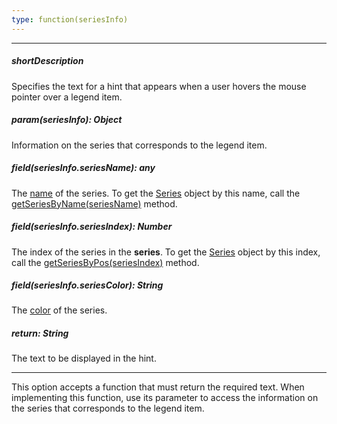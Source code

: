 ```yaml
---
type: function(seriesInfo)
---
```

---
##### shortDescription
Specifies the text for a hint that appears when a user hovers the mouse pointer over a legend item.

##### param(seriesInfo): Object
Information on the series that corresponds to the legend item.

##### field(seriesInfo.seriesName): any
The <a href="/Documentation/16_2/ApiReference/Data_Visualization_Widgets/dxPolarChart/Configuration/series/#name">name</a> of the series. To get the <a href="/Documentation/16_2/ApiReference/Data_Visualization_Widgets/dxPolarChart/Chart_Elements/Series/">Series</a> object by this name, call the <a href="/Documentation/16_2/ApiReference/Data_Visualization_Widgets/dxPolarChart/Methods/#getSeriesByNameseriesName">getSeriesByName(seriesName)</a> method.

##### field(seriesInfo.seriesIndex): Number
The index of the series in the <b>series</b>. To get the <a href="/Documentation/16_2/ApiReference/Data_Visualization_Widgets/dxPolarChart/Chart_Elements/Series/">Series</a> object by this index, call the <a href="/Documentation/16_2/ApiReference/Data_Visualization_Widgets/dxPolarChart/Methods/#getSeriesByPosseriesIndex">getSeriesByPos(seriesIndex)</a> method.

##### field(seriesInfo.seriesColor): String
The <a href="/Documentation/16_2/ApiReference/Data_Visualization_Widgets/dxPolarChart/Configuration/series/#color">color</a> of the series.

##### return: String
The text to be displayed in the hint.

---
This option accepts a function that must return the required text. When implementing this function, use its parameter to access the information on the series that corresponds to the legend item.